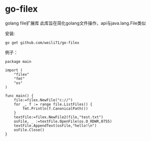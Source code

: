 # go-filex
golang file扩展库
此库旨在简化golang文件操作，api与java.lang.File类似 

安装:
```
go get github.com/weili71/go-filex
```
例子：
```golang
package main

import (
	"filex"
	"fmt"
	"os"
)

func main() {
	file:=filex.NewFile("c://")
	for _, f := range file.ListFiles() {
		fmt.Println(f.CanonicalPath())
	}
	textFile:=filex.NewFile2(file,"test.txt")
	osFile, _ :=textFile.OpenFile(os.O_RDWR,0755)
	textFile.AppendText(osFile,"hello!\n")
	osFile.Close()
}
```
